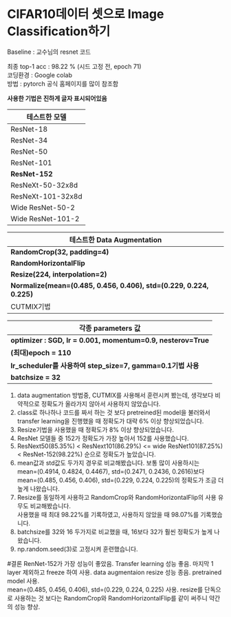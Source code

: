 # CIFAR10데이터 셋으로 Image Classification하기

Baseline : 교수님의 resnet 코드<br/>

최종 top-1 acc : 98.22 % (시드 고정 전, epoch 71)<br/>
코딩환경 : Google colab<br/>
방법 : pytorch 공식 홈페이지를 많이 참조함<br/>

**사용한 기법은 진하게 글자 표시되어있음**<br/>

|테스트한 모델|
|------|
|ResNet-18|
|ResNet-34|
|ResNet-50|
|ResNet-101|
|**ResNet-152**|
|ResNeXt-50-32x8d|
|ResNeXt-101-32x8d|
|Wide ResNet-50-2|
|Wide ResNet-101-2|

|테스트한 Data Augmentation|
|------|
|**RandomCrop(32, padding=4)**|
|**RandomHorizontalFlip**|
|**Resize(224, interpolation=2)**|
|**Normalize(mean=(0.485, 0.456, 0.406), std=(0.229, 0.224, 0.225)**|
|CUTMIX기법|

|각종 parameters 값|
|------|
|**optimizer : SGD, lr = 0.001, momentum=0.9, nesterov=True**|
| **(최대)epoch = 110**|
|**lr_scheduler를 사용하여 step_size=7, gamma=0.1기법 사용**|
|**batchsize = 32**|

1. data augmentation 방법중, CUTMIX를 사용해서 훈련시켜 봤는데, 생각보다 비약적으로 정확도가 올라가지 않아서 사용하지 않았습니다.<br/>
2. class로 하나하나 코드를 짜서 하는 것 보다 pretreined된 model을 불러와서 transfer learning을 진행했을 때 정확도가 대략 6% 이상 향상되었습니다.<br/>
3. Resize기법을 사용했을 때 정확도가 8% 이상 향상되었습니다.<br/>
4. ResNet 모델들 중 152가 정확도가 가장 높아서 152를 사용했습니다.<br/>
5. ResNext50(85.35%) < ResNext101(86.29%) <= wide ResNet101(87.25%) < ResNet-152(98.22%) 순으로 정확도가 높았습니다.<br/>
6. mean값과 std값도 두가지 경우로 비교해봤습니다. 보통 많이 사용하시는<br/>
mean=(0.4914, 0.4824, 0.4467), std=(0.2471, 0.2436, 0.2616)보다 <br/>
mean=(0.485, 0.456, 0.406), std=(0.229, 0.224, 0.225)의 정확도가 조금 더 높게 나왔습니다.<br/>
7. Resize를 동일하게 사용하고 RandomCrop와 RandomHorizontalFlip의 사용 유무도 비교해봤습니다.<br/>
사용했을 때 최대 98.22%를 기록하였고, 사용하지 않았을 때 98.07%를 기록했습니다.<br/>
8. batchsize를 32와 16 두가지로 비교했을 때, 16보다 32가 훨씬 정확도가 높게 나왔습니다.<br/>
9. np.random.seed(3)로 고정시켜 훈련했습니다.<br/>

#결론
RenNet-152가 가장 성능이 좋았음. Transfer learning 성능 좋음. 마지막 1 layer 제외하고 freeze 하여 사용. data augmentaion resize 성능 종음. pretrained model 사용.<br/>
mean=(0.485, 0.456, 0.406), std=(0.229, 0.224, 0.225) 사용. resize를 단독으로 사용하는 것 보다는 RandomCrop와 RandomHorizontalFlip를 같이 써주니 약간의 성능 향상.


